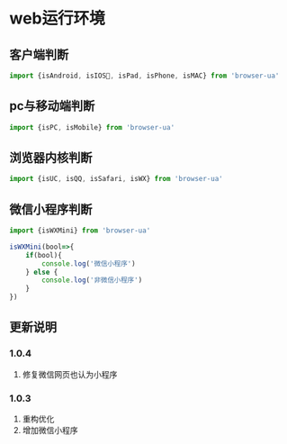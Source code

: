 # web运行环境

## 客户端判断

```js
import {isAndroid, isIOS, isPad, isPhone, isMAC} from 'browser-ua'
```

## pc与移动端判断

```js
import {isPC, isMobile} from 'browser-ua'
```

## 浏览器内核判断

```js
import {isUC, isQQ, isSafari, isWX} from 'browser-ua'
```

## 微信小程序判断

```js
import {isWXMini} from 'browser-ua'

isWXMini(bool=>{
    if(bool){
        console.log('微信小程序')
    } else {
        console.log('非微信小程序')
    }
})
```

## 更新说明

### 1.0.4

1. 修复微信网页也认为小程序

### 1.0.3

1. 重构优化
2. 增加微信小程序
